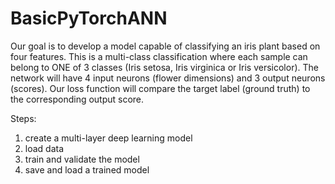 # BasicPyTorchANN


Our goal is to develop a model capable of classifying an iris plant based on four features. This is a multi-class classification where each sample can belong to ONE of 3 classes (Iris setosa, Iris virginica or Iris versicolor). The network will have 4 input neurons (flower dimensions) and 3 output neurons (scores). Our loss function will compare the target label (ground truth) to the corresponding output score.

Steps:

1. create a multi-layer deep learning model
2. load data
3. train and validate the model
4. save and load a trained model
